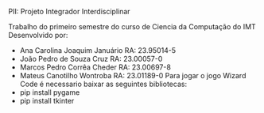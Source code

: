 PII: Projeto Integrador Interdisciplinar

Trabalho do primeiro semestre do curso de Ciencia da Computação do IMT Desenvolvido por:

- Ana Carolina Joaquim Januário RA: 23.95014-5
- João Pedro de Souza Cruz RA: 23.00057-0
- Marcos Pedro Corrêa Cheder RA: 23.00697-8
- Mateus Canotilho Wontroba RA: 23.01189-0
Para jogar o jogo Wizard Code é necessario baixar as seguintes bibliotecas:
 - pip install pygame
 - pip install tkinter
